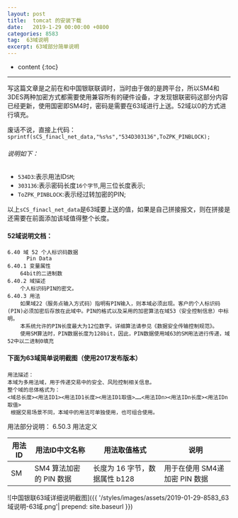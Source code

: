 ```yaml
---
layout: post
title:  tomcat 的安装下载
date:   2019-1-29 00:00:00 +0800
categories: 8583
tag:  63域说明
excerpt: 63域部分简单说明
---
```



* content
{:toc}


---------------------------------

写这篇文章是之前在和中国银联联调时，当时由于做的是跨平台，所以SM4和3DES两种加密方式都需要使用兼容所有的硬件设备，才发现银联密码这部分内容已经更新，使用国密即SM4时，密码是需要在63域进行上送。52域以0的方式进行填充。

废话不说，直接上代码：  
`sprintf(sCS_finacl_net_data,"%s%s","534D303136",ToZPK_PINBLOCK);`   
###### 说明如下：
* `534D3`:表示用法ID`SM`;
* `303136`:表示密码长度`16个字节`,用三位长度表示;
* `ToZPK_PINBLOCK`:表示经过转加密的PIN;

以上`sCS_finacl_net_data`是63域要上送的值，如果是自己拼接报文，则在拼接是还需要在前面添加该域值得整个长度。



#### 52域说明文档：

```
6.40 域 52 个人标识码数据
      Pin Data
6.40.1 变量属性
    64bit的二进制数
6.40.2 域描述
    个人标识码PIN的密文。
6.40.3 用法
    如果域22（服务点输入方式码）指明有PIN输入，则本域必须出现。客户的个人标识码(PIN)必须加密后存放在此域中。PIN的格式以及采用的加密算法在域53（安全控制信息）中标明。
    本系统允许的PIN长度最大为12位数字。详细算法请参见《数据安全传输控制规范》。
    使用SM算法时，PIN数据长度为128bit，因此，PIN数据使用域63的SM用法进行传递，域52中以二进制0填充
```

#### 下面为63域简单说明截图（使用2017发布版本）
```
用法描述：
本域为多用法域，用于传递交易中的安全、风险控制相关信息。
整个域的总体格式为：
<域总长度><用法ID1><用法ID1长度><用法ID1取值>……<用法IDn><用法IDn长度><用法IDn取值>
 根据交易场景不同，本域中的用法可单独使用，也可组合使用。
```
用法部分说明：
6.50.3 用法定义

用法ID|用法ID中文名称         | 用法取值格式      |   说明
----  |----                  | ----             | ----
SM    | SM4 算法加密的 PIN 数据| 长度为 16 字节，数据属性 b128 |用于在使用 SM4递加密 PIN 数据


![中国银联63域详细说明截图]({{ '/styles/images/assets/2019-01-29-8583_63域说明-63域.png'| prepend: site.baseurl  }})
